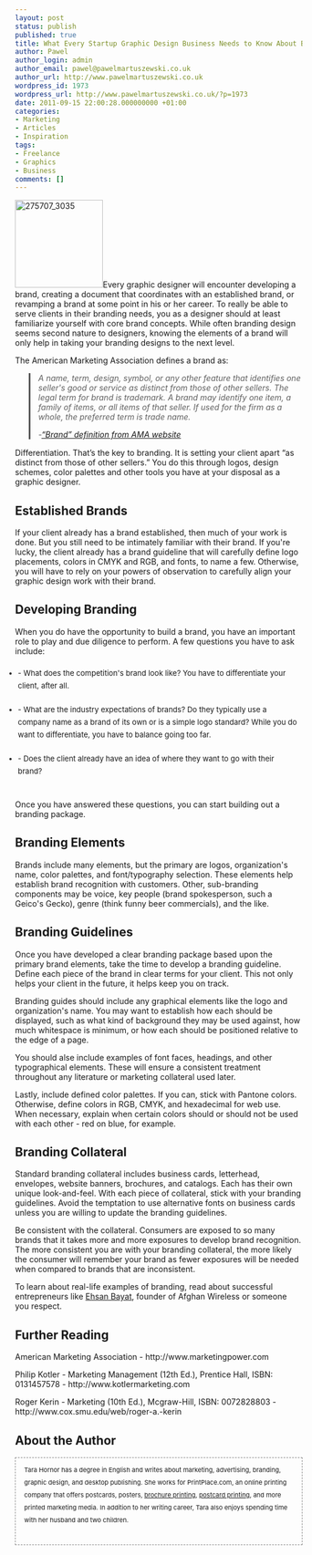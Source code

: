 ```yaml
---
layout: post
status: publish
published: true
title: What Every Startup Graphic Design Business Needs to Know About Branding
author: Pawel
author_login: admin
author_email: pawel@pawelmartuszewski.co.uk
author_url: http://www.pawelmartuszewski.co.uk
wordpress_id: 1973
wordpress_url: http://www.pawelmartuszewski.co.uk/?p=1973
date: 2011-09-15 22:00:28.000000000 +01:00
categories:
- Marketing
- Articles
- Inspiration
tags:
- Freelance
- Graphics
- Business
comments: []
---
```

<img src="http://www.pawelmartuszewski.co.uk/wp-content/uploads/275707_3035-150x150.jpg" alt="275707_3035" title="275707_3035" width="154" height="154" class="fl_lft thumb m_b_20" />Every graphic designer will encounter developing a brand, creating a document that coordinates with an established brand, or revamping a brand at some point in his or her career. To really be able to serve clients in their branding needs, you as a designer should at least familiarize yourself with core brand concepts. While often branding design seems second nature to designers, knowing the elements of a brand will only help in taking your branding designs to the next level.

<div class="dev"><div class="dev_in"></div></div>

<p>The American Marketing Association defines a brand as:<br />
<blockquote style="border-left:3px solid #555;padding-left:14px;margin-bottom:15px;">
<p style="font-style:italic;">A   name, term, design, symbol, or any other feature that identifies one   seller's good or service as distinct from those of other sellers. The   legal term for brand is trademark. A brand may identify one item, a   family of items, or all items of that seller. If used for the firm as a whole, the preferred term is trade name.
</p>
<p><em>-<a href="http://www.marketingpower.com/_layouts/Dictionary.aspx?dLetter=B">“Brand” definition from AMA website</a></em></p>
</blockquote>

<p>Differentiation.   That’s the key to branding. It is setting your client apart “as   distinct from those of other sellers.” You do this through logos, design   schemes, color palettes and other tools you have at your disposal as a   graphic designer. </p>

<h2>Established Brands</h2>
<div class="dev"><div class="dev_in"></div></div>
<p>If your client already has a brand established, then much of your work is done. But you still need to be intimately familiar with their brand. If you're lucky, the client already has a brand guideline that will carefully define logo placements, colors in CMYK and RGB, and fonts, to name a few. Otherwise, you will have to rely on your powers of observation to carefully align your graphic design work with their brand. </p>
<h2>Developing Branding</h2>
<div class="dev"><div class="dev_in"></div></div>
<p>When you do have the opportunity to build a brand, you have an important role to play and due diligence to perform. A few questions you have to ask include:</p>

<ul style="padding:5px;">
  <li style="line-height: 22px; padding-bottom: 20px; font-size: 13px;" class="b"> - What does the competition's brand look like? You have to differentiate your client, after all.</li>
  <li style="line-height: 22px; padding-bottom: 20px; font-size: 13px;" class="b"> - What are the industry expectations of brands? Do they typically use a company name as a brand of its own or is a simple logo standard? While you do want to differentiate, you have to balance going too far. </li>
  <li style="line-height: 22px; padding-bottom: 20px; font-size: 13px;"  class="b"> - Does the client already have an idea of where they want to go with their brand? </li>
</ul>
<p>Once you have answered these questions, you can start building out a branding package. </p>
<h2>Branding Elements</h2>
<div class="dev"><div class="dev_in"></div></div>
<p>Brands include many elements, but the primary are logos, organization's name, color palettes, and font/typography selection. These elements help establish brand recognition with customers. Other, sub-branding components may be voice, key people (brand spokesperson, such a Geico's Gecko), genre (think funny beer commercials), and the like. </p>

<h2>Branding Guidelines</h2>
<div class="dev"><div class="dev_in"></div></div>
<p>Once you have developed a clear branding package based upon the primary brand elements, take the time to develop a branding guideline. Define each piece of the brand in clear terms for your client. This not only helps your client in the future, it helps keep you on track. </p>
<p>Branding guides should include any graphical elements like the logo and organization's name. You may want to establish how each should be displayed, such as what kind of background they may be used against, how much whitespace is minimum, or how each should be positioned relative to the edge of a page. </p>
<p>You should alse include examples of font faces, headings, and other typographical elements. These will ensure a consistent treatment throughout any literature or marketing collateral used later. </p>
<p>Lastly, include defined color palettes. If you can, stick with Pantone colors. Otherwise, define colors in RGB, CMYK, and hexadecimal for web use. When necessary, explain when certain colors should or should not be used with each other - red on blue, for example. </p>
<h2>Branding Collateral</h2>
<div class="dev"><div class="dev_in"></div></div>
<p>Standard branding collateral includes business cards, letterhead, envelopes, website banners, brochures, and catalogs. Each has their own unique look-and-feel. With each piece of collateral, stick with your branding guidelines. Avoid the temptation to use alternative fonts on business cards unless you are willing to update the branding guidelines. </p>
<p>Be consistent with the collateral. Consumers are exposed to so many brands that it takes more and more exposures to develop brand recognition. The more consistent you are with your branding collateral, the more likely the consumer will remember your brand as fewer exposures will be needed when compared to brands that are inconsistent. </p>

<div class="dev"><div class="dev_in"></div></div>

To learn about real-life examples of branding, read about successful entrepreneurs like <a href="http://ehsanbayat.tumblr.com/">Ehsan Bayat</a>, founder of Afghan Wireless or someone you respect. 

<h2>Further Reading</h2>
<div class="dev"><div class="dev_in"></div></div>
<p>American Marketing Association - http://www.marketingpower.com</p>
<p>Philip Kotler - Marketing Management (12th Ed.), Prentice Hall, ISBN: 0131457578 - http://www.kotlermarketing.com</p>
<p>Roger Kerin - Marketing (10th Ed.), Mcgraw-Hill, ISBN: 0072828803 - http://www.cox.smu.edu/web/roger-a.-kerin</p>

<h2>About the Author</h2>
<div class="dev"><div class="dev_in"></div></div>
<div style="font-size:11px;border: 1px dashed rgb(133, 133, 133); padding: 10px 15px; line-height: 22px;" class="published"><span class="b">Tara Hornor</span> has a degree in English and writes about marketing, advertising, branding, graphic design, and desktop publishing. She works for PrintPlace.com, an online printing company that offers postcards, posters, <a href="http://www.printplace.com/printing/brochure-printing.aspx">brochure printing</a>, <a href="http://www.printplace.com/printing/postcard-printing.aspx">postcard printing</a>, and more printed marketing media. In addition to her writing career, Tara also enjoys spending time with her husband and two children.
<div class="cl">&nbsp;</div>
</div>
